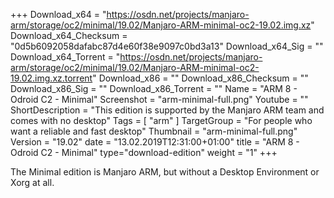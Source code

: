 +++
Download_x64 = "https://osdn.net/projects/manjaro-arm/storage/oc2/minimal/19.02/Manjaro-ARM-minimal-oc2-19.02.img.xz"
Download_x64_Checksum = "0d5b6092058dafabc87d4e60f38e9097c0bd3a13"
Download_x64_Sig = ""
Download_x64_Torrent = "https://osdn.net/projects/manjaro-arm/storage/oc2/minimal/19.02/Manjaro-ARM-minimal-oc2-19.02.img.xz.torrent"
Download_x86 = ""
Download_x86_Checksum = ""
Download_x86_Sig = ""
Download_x86_Torrent = ""
Name = "ARM 8 - Odroid C2 - Minimal"
Screenshot = "arm-minimal-full.png"
Youtube = ""
ShortDescription = "This edition is supported by the Manjaro ARM team and comes with no desktop"
Tags = [ "arm" ]
TargetGroup = "For people who want a reliable and fast desktop"
Thumbnail = "arm-minimal-full.png"
Version = "19.02"
date = "13.02.2019T12:31:00+01:00"
title = "ARM 8 - Odroid C2 - Minimal"
type="download-edition"
weight = "1"
+++

The Minimal edition is Manjaro ARM, but without a Desktop Environment or Xorg at all.

